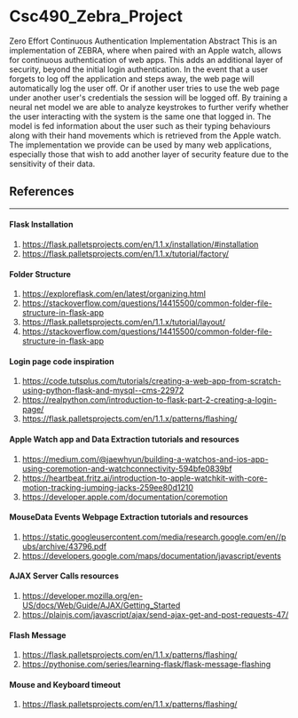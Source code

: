 # Csc490_Zebra_Project
Zero Effort Continuous Authentication Implementation
Abstract
 	This is an implementation of ZEBRA, where when paired with an Apple watch, allows for continuous authentication of web apps. This adds an additional layer of security, beyond the initial login authentication. In the event that a user forgets to log off the application and steps away, the web page will automatically log the user off. Or if another user tries to use the web page under another user's credentials the session will be logged off. By training a neural net model we are able to analyze keystrokes to further verify whether the user interacting with the system is the same one that logged in. The model is fed information about the user such as their typing behaviours along with their hand movements which is retrieved from the Apple watch. The implementation we provide can be used by many web applications, especially those that wish to add another layer of security feature due to the sensitivity of their data. 

## References
---


#### Flask Installation
1. https://flask.palletsprojects.com/en/1.1.x/installation/#installation
2. https://flask.palletsprojects.com/en/1.1.x/tutorial/factory/

#### Folder Structure

1. https://exploreflask.com/en/latest/organizing.html
2. https://stackoverflow.com/questions/14415500/common-folder-file-structure-in-flask-app 
3. https://flask.palletsprojects.com/en/1.1.x/tutorial/layout/
4. https://stackoverflow.com/questions/14415500/common-folder-file-structure-in-flask-app

#### Login page code inspiration
1. https://code.tutsplus.com/tutorials/creating-a-web-app-from-scratch-using-python-flask-and-mysql--cms-22972
2. https://realpython.com/introduction-to-flask-part-2-creating-a-login-page/
3. https://flask.palletsprojects.com/en/1.1.x/patterns/flashing/

#### Apple Watch app and Data Extraction tutorials and resources
1. https://medium.com/@jaewhyun/building-a-watchos-and-ios-app-using-coremotion-and-watchconnectivity-594bfe0839bf
2. https://heartbeat.fritz.ai/introduction-to-apple-watchkit-with-core-motion-tracking-jumping-jacks-259ee80d1210
3. https://developer.apple.com/documentation/coremotion



#### MouseData Events Webpage Extraction tutorials and resources 
1. https://static.googleusercontent.com/media/research.google.com/en//pubs/archive/43796.pdf
2. https://developers.google.com/maps/documentation/javascript/events
#### AJAX Server Calls resources 
1. https://developer.mozilla.org/en-US/docs/Web/Guide/AJAX/Getting_Started
2. https://plainjs.com/javascript/ajax/send-ajax-get-and-post-requests-47/



#### Flash Message
1. https://flask.palletsprojects.com/en/1.1.x/patterns/flashing/
2. https://pythonise.com/series/learning-flask/flask-message-flashing
#### Mouse and Keyboard timeout
1. https://flask.palletsprojects.com/en/1.1.x/patterns/flashing/
